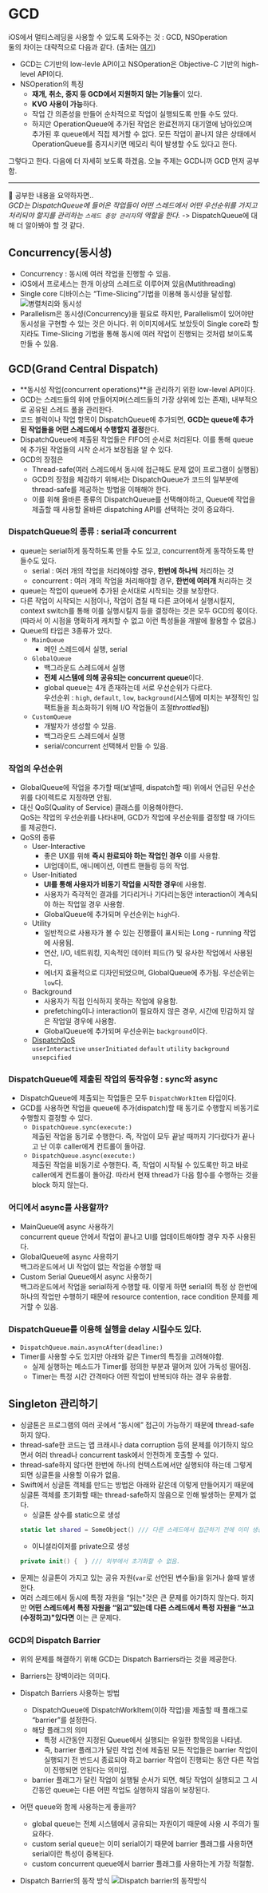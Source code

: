 # GCD

iOS에서 멀티스레딩을 사용할 수 있도록 도와주는 것 : GCD, NSOperation  
둘의 차이는 대략적으로 다음과 같다. (출처는 [여기](https://thoonk.tistory.com/30))
- GCD는 C기반의 low-levle API이고 NSOperation은 Objective-C 기반의 high-level API이다.
- NSOperation의 특징
    - **재개, 취소, 중지 등 GCD에서 지원하지 않는 기능들**이 있다. 
    - **KVO 사용이 가능**하다. 
    - 작업 간 의존성을 만들어 순차적으로 작업이 실행되도록 만들 수도 있다. 
    - 하지만 OperationQueue에 추가된 작업은 완료전까지 대기열에 남아있으며 추가된 후 queue에서 직접 제거할 수 없다. 모든 작업이 끝나지 않은 상태에서 OperationQueue를 중지시키면 메모리 릭이 발생할 수도 있다고 한다.

그렇다고 한다. 다음에 더 자세히 보도록 하겠음. 오늘 주제는 GCD니까 GCD 먼저 공부함.

---
📝 공부한 내용을 요약하자면..  
*GCD는 DispatchQueue에 들어온 작업들이 어떤 스레드에서 어떤 우선순위를 가지고 처리되야 할지를 관리하는 `스레드 중앙 관리자`의 역할을 한다.* -> DispatchQueue에 대해 더 알아봐야 할 것 같다. 



## Concurrency(동시성)
- Concurrency : 동시에 여러 작업을 진행할 수 있음.
- iOS에서 프로세스는 한개 이상의 스레드로 이루어져 있음(Mutithreading)
- Single core 디바이스는 “Time-Slicing”기법을 이용해 동시성을 달성함.
    ![병렬처리와 동시성](./images/gcd-parallelism-concurrency.png)
- Parallelism은 동시성(Concurrency)을 필요로 하지만, Parallelism이 있어야만 동시성을 구현할 수 있는 것은 아니다. 위 이미지에서도 보았듯이 Single core라 할지라도 Time-Slicing 기법을 통해 동시에 여러 작업이 진행되는 것처럼 보이도록 만들 수 있음.

## GCD(Grand Central Dispatch)
- **동시성 작업(concurrent operations)**을 관리하기 위한 low-level API이다.
- GCD는 스레드들의 위에 만들어지며(스레드들의 가장 상위에 있는 존재), 내부적으로 공유된 스레드 풀을 관리한다.
- 코드 블럭이나 작업 항목이 DispatchQueue에 추가되면, **GCD는 queue에 추가된 작업들을 어떤 스레드에서 수행할지 결정**한다.
- DispatchQueue에 제출된 작업들은 FIFO의 순서로 처리된다. 이를 통해 queue에 추가된 작업들의 시작 순서가 보장됨을 알 수 있다.
- GCD의 장점은
    - Thread-safe(여러 스레드에서 동시에 접근해도 문제 없이 프로그램이 실행됨)
    - GCD의 장점을 체감하기 위해서는 DispatchQueue가 코드의 일부분에 thread-safe를 제공하는 방법을 이해해야 한다.
    - 이를 위해 올바른 종류의 DispatchQueue를 선택해야하고, Queue에 작업을 제출할 때 사용할 올바른 dispatching API를 선택하는 것이 중요하다.

### DispatchQueue의 종류 : serial과 concurrent

- queue는 serial하게 동작하도록 만들 수도 있고, concurrent하게 동작하도록 만들수도 있다.
    - serial : 여러 개의 작업을 처리해야할 경우, **한번에 하나씩** 처리하는 것
    - concurrent : 여러 개의 작업을 처리해야할 경우, **한번에 여러개** 처리하는 것
- queue는 작업이 queue에 추가된 순서대로 시작되는 것을 보장한다.
- 다른 작업이 시작되는 시점이나, 작업이 겹칠 때 다른 코어에서 실행시킬지, context switch를 통해 이를 실행시킬지 등을 결정하는 것은 모두 GCD의 몫이다. (따라서 이 시점을 명확하게 캐치할 수 없고 이런 특성들을 개발에 활용할 수 없음.)
- Queue의 타입은 3종류가 있다.
    - `MainQueue` 
        - 메인 스레드에서 실행, serial
    - `GlobalQueue` 
        - 백그라운드 스레드에서 실행
        - **전체 시스템에 의해 공유되는 concurrent queue**이다. 
        - global queue는 4개 존재하는데 서로 우선순위가 다르다.  
        우선순위 : `high`, `default`, `low`, `background`(시스템에 미치는 부정적인 임팩트들을 최소화하기 위해 I/O 작업들이 조절*throttled*됨)
    - `CustomQueue` 
        - 개발자가 생성할 수 있음. 
        - 백그라운드 스레드에서 실행
        - serial/concurrent 선택해서 만들 수 있음.

### 작업의 우선순위
- GlobalQueue에 작업을 추가할 때(보낼때, dispatch할 때) 위에서 언급된 우선순위를 다이렉트로 지정하면 안됨.   
- 대신 QoS(Quality of Service) 클래스를 이용해야한다.   
QoS는 작업의 우선순위를 나타내며, GCD가 작업에 우선순위를 결정할 때 가이드를 제공한다.
- QoS의 종류
    - User-Interactive
        - 좋은 UX를 위해 **즉시 완료되야 하는 작업인 경우** 이를 사용함. 
        - UI업데이트, 애니메이션, 이벤트 핸들링 등의 작업.
    - User-Initiated
        - **UI를 통해 사용자가 비동기 작업을 시작한 경우**에 사용함. 
        - 사용자가 즉각적인 결과를 기다리거나 기다리는동안 interaction이 계속되야 하는 작업일 경우 사용함. 
        - GlobalQueue에 추가되며 우선순위는 `high`다.
    - Utility
        - 일반적으로 사용자가 볼 수 있는 진행률이 표시되는 Long - running 작업에 사용됨. 
        - 연산, I/O, 네트워킹, 지속적인 데이터 피드(?) 및 유사한 작업에서 사용된다. 
        - 에너지 효율적으로 디자인되었으며, GlobalQueue에 추가됨. 우선순위는 `low`다.
    - Background
        - 사용자가 직접 인식하지 못하는 작업에 유용함. 
        - prefetching이나 interaction이 필요하지 않은 경우, 시간에 민감하지 않은 작업일 경우에 사용함. 
        - GlobalQueue에 추가되며 우선순위는 `background`이다.
    - [DispatchQoS](https://developer.apple.com/documentation/dispatch/dispatchqos)  
        `userInteractive` `unserInitiated` `default` `utility` `background` `unsepcified`
        
    

### DispatchQueue에 제출된 작업의 동작유형 : sync와 async

- DispatchQueue에 제출되는 작업들은 모두 `DispatchWorkItem` 타입이다.
- GCD를 사용하면 작업을 queue에 추가(dispatch)할 때 동기로 수행할지 비동기로 수행할지 결정할 수 있다.
    - `DispatchQueue.sync(execute:)`  
    제출된 작업을 동기로 수행한다. 즉, 작업이 모두 끝날 때까지 기다렸다가 끝나고 난 이후 caller에게 컨트롤이 돌아감.
    - `DispatchQueue.async(execute:)`  
    제출된 작업을 비동기로 수행한다. 즉, 작업이 시작될 수 있도록만 하고 바로 caller에게 컨트롤이 돌아감. 따라서 현재 thread가 다음 함수를 수행하는 것을 block 하지 않는다.

### 어디에서 async를 사용할까?
- MainQueue에 async 사용하기  
concurrent queue 안에서 작업이 끝나고 UI를 업데이트해야할 경우 자주 사용된다.
- GlobalQueue에 async 사용하기  
백그라운드에서 UI 작업이 없는 작업을 수행할 때
- Custom Serial Queue에서 async 사용하기  
백그라운드에서 작업을 serial하게 수행할 때. 이렇게 하면 serial의 특정 상 한번에 하나의 작업만 수행하기 때문에 resource contention, race condition 문제를 제거할 수 있음.

### DispatchQueue를 이용해 실행을 delay 시킬수도 있다.

- `DispatchQueue.main.asyncAfter(deadline:)`
- Timer를 사용할 수도 있지만 아래와 같은 Timer의 특징을 고려해야함.
    - 실제 실행하는 메소드가 Timer를 정의한 부분과 떨어져 있어 가독성 떨어짐.
    - Timer는 특정 시간 간격마다 어떤 작업이 반복되야 하는 경우 유용함.
    

## Singleton 관리하기
- 싱글톤은 프로그램의 여러 곳에서 “동시에” 접근이 가능하기 때문에 thread-safe하지 않다.
- thread-safe한 코드는 앱 크래시나 data corruption 등의 문제를 야기하지 않으면서 여러 thread나 concurrent task에서 안전하게 호출할 수 있다.
- thread-safe하지 않다면 한번에 하나의 컨텍스트에서만 실행되야 하는데 그렇게 되면 싱글톤을 사용할 이유가 없음.
- Swift에서 싱글톤 객체를 만드는 방법은 아래와 같은데 이렇게 만들어지기 때문에 싱글톤 객체를 초기화할 때는 thread-safe하지 않음으로 인해 발생하는 문제가 없다.
    - 싱글톤 상수를 static으로 생성
    ```Swift
    static let shared = SomeObject() /// 다른 스레드에서 접근하기 전에 이미 생성됨
    ```
    - 이니셜라이저를 private으로 생성
    ```Swift
    private init() {  } /// 외부에서 초기화할 수 없음.
    ```
- 문제는 싱글톤이 가지고 있는 공유 자원(`var`로 선언된 변수들)을 읽거나 쓸때 발생한다. 
- 여러 스레드에서 동시에 특정 자원을 “읽는"것은 큰 문제를 야기하지 않는다. 하지만 **어떤 스레드에서 특정 자원을 “읽고"있는데 다른 스레드에서 특정 자원을 “쓰고(수정하고)"있다면** 이는 큰 문제다.

### GCD의 Dispatch Barrier
- 위의 문제를 해결하기 위해 GCD는 Dispatch Barriers라는 것을 제공한다.
- Barriers는 장벽이라는 의미다.
- Dispatch Barriers 사용하는 방법
    - DispatchQueue에 DispatchWorkItem(이하 작업)을 제출할 때 플래그로 “barrier”를 설정한다.
    - 해당 플래그의 의미  
        - 특정 시간동안 지정된 Queue에서 실행되는 유일한 항목임을 나타냄.
        - 즉, barrier 플래그가 달린 작업 전에 제출된 모든 작업들은 barrier 작업이 실행되기 전 반드시 종료되야 하고 barrier 작업이 진행되는 동안 다른 작업이 진행되면 안된다는 의미임.
    - barrier 플래그가 달린 작업이 실행될 순서가 되면, 해당 작업이 실행되고 그 시간동안 queue는 다른 어떤 작업도 실행하지 않음이 보장된다.
- 어떤 queue와 함께 사용하는게 좋을까?
    - global queue는 전체 시스템에서 공유되는 자원이기 때문에 사용 시 주의가 필요하다.
    - custom serial queue는 이미 serial이기 때문에 barrier 플래그를 사용하면 serial이란 특성이 중복된다.
    - custom concurrent queue에서 barrier 플래그를 사용하는게 가장 적절함.
    
- Dispatch Barrier의 동작 방식
![Dispatch barrier의 동작방식](./images/gcd-dispatch-barrier.png)